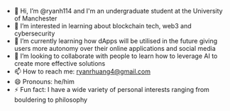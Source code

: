 - 👋 Hi, I’m @ryanh114 and I'm an undergraduate student at the University of Manchester
- 👀 I’m interested in learning about blockchain tech, web3 and cybersecurity
- 🌱 I’m currently learning how dApps will be utilised in the future giving users more autonomy over their online applications and social media
- 💞️ I’m looking to collaborate with people to learn how to leverage AI to create more effective solutions
- 📫 How to reach me: ryanrhuang4@gmail.com
- 😄 Pronouns: he/him
- ⚡ Fun fact: I have a wide variety of personal interests ranging from bouldering to philosophy

<!---
ryanh114/ryanh114 is a ✨ special ✨ repository because its `README.md` (this file) appears on your GitHub profile.
You can click the Preview link to take a look at your changes.
--->
